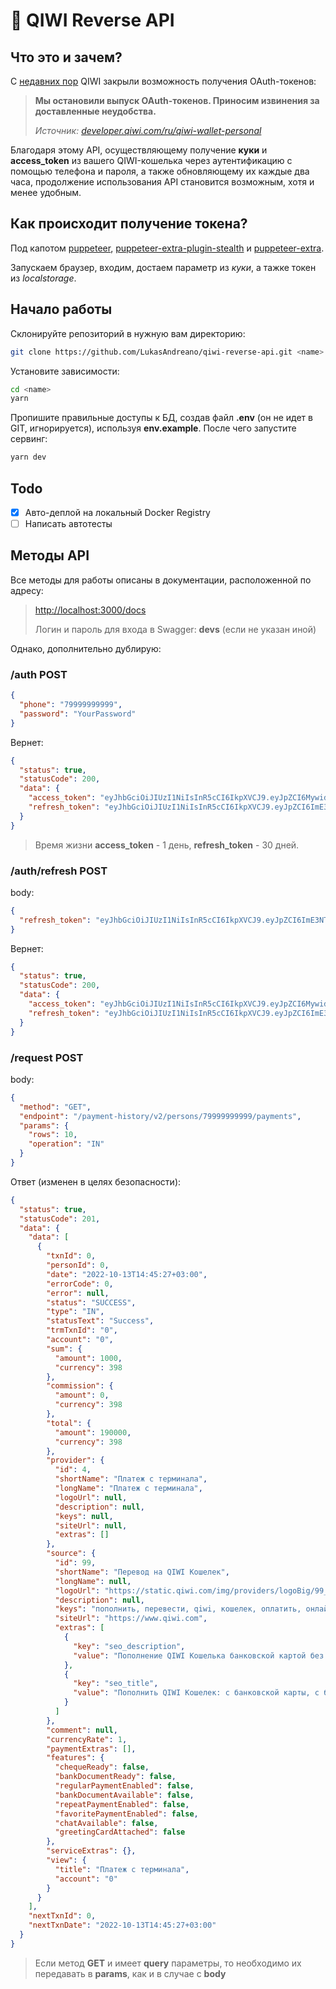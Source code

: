 # 🥝 QIWI Reverse API

## Что это и зачем?

С [недавних пор](https://developer.qiwi.com/ru/qiwi-wallet-personal/#auth_param) QIWI закрыли возможность получения OAuth-токенов:

> **Мы остановили выпуск OAuth-токенов. Приносим извинения за доставленные неудобства.**
>
> _Источник: [developer.qiwi.com/ru/qiwi-wallet-personal](https://developer.qiwi.com/ru/qiwi-wallet-personal/#auth_param)_

Благодаря этому API, осуществляющему получение **куки** и **access_token** из вашего QIWI-кошелька через аутентификацию с помощью телефона и пароля, а также обновляющему их каждые два часа, продолжение использования API становится возможным, хотя и менее удобным.

## Как происходит получение токена?

Под капотом [puppeteer](https://github.com/puppeteer/puppeteer), [puppeteer-extra-plugin-stealth](https://www.npmjs.com/package/puppeteer-extra-plugin-stealth) и [puppeteer-extra](https://www.npmjs.com/package/puppeteer-extra).

Запускаем браузер, входим, достаем параметр из _куки_, а тажке токен из _localstorage_.

## Начало работы

Склонируйте репозиторий в нужную вам директорию:

```bash
git clone https://github.com/LukasAndreano/qiwi-reverse-api.git <name>
```

Установите зависимости:

```bash
cd <name>
yarn
```

Пропишите правильные доступы к БД, создав файл **.env** (он не идет в GIT, игнорируется), используя **env.example**. После чего запустите сервинг:

```bash
yarn dev
```

## Todo

- [x] Авто-деплой на локальный Docker Registry
- [ ] Написать автотесты

## Методы API

Все методы для работы описаны в документации, расположенной по адресу:

> [http://localhost:3000/docs](http://localhost:3000/docs)
>
> Логин и пароль для входа в Swagger: **devs** (если не указан иной)

Однако, дополнительно дублирую:

### /auth POST

```json
{
  "phone": "79999999999",
  "password": "YourPassword"
}
```

Вернет:

```json
{
  "status": true,
  "statusCode": 200,
  "data": {
    "access_token": "eyJhbGciOiJIUzI1NiIsInR5cCI6IkpXVCJ9.eyJpZCI6MywidHlwZSI6ImFjY2Vzc190b2tlbiIsImlhdCI6MTY5OTg4Mjg5OSwiZXhwIjoxNjk5OTY5Mjk5fQ.R0njmshiqkzZWQNObJtRw6RzCfC7DHNsoJiOnoZVHM0",
    "refresh_token": "eyJhbGciOiJIUzI1NiIsInR5cCI6IkpXVCJ9.eyJpZCI6ImE3NTA5YjMxLWVjMDAtNDlhZi1hZDhmLWExMTExNmE2NGE0MCIsInVzZXJfaWQiOjMsInR5cGUiOiJyZWZyZXNoX3Rva2VuIiwiaWF0IjoxNjk5ODgyODk5LCJleHAiOjE3MDI0NzQ4OTl9.rkWCHDWlR-m_-Pqh4F0Grw3HNpTlazTBVimu-sKwdpY"
  }
}
```

> Время жизни **access_token** - 1 день, **refresh_token** - 30 дней.

### /auth/refresh POST

body:

```json
{
  "refresh_token": "eyJhbGciOiJIUzI1NiIsInR5cCI6IkpXVCJ9.eyJpZCI6ImE3NTA5YjMxLWVjMDAtNDlhZi1hZDhmLWExMTExNmE2NGE0MCIsInVzZXJfaWQiOjMsInR5cGUiOiJyZWZyZXNoX3Rva2VuIiwiaWF0IjoxNjk5ODgyODk5LCJleHAiOjE3MDI0NzQ4OTl9.rkWCHDWlR-m_-Pqh4F0Grw3HNpTlazTBVimu-sKwdpY"
}
```

Вернет:

```json
{
  "status": true,
  "statusCode": 200,
  "data": {
    "access_token": "eyJhbGciOiJIUzI1NiIsInR5cCI6IkpXVCJ9.eyJpZCI6MywidHlwZSI6ImFjY2Vzc190b2tlbiIsImlhdCI6MTY5OTg4Mjg5OSwiZXhwIjoxNjk5OTY5Mjk5fQ.R0njmshiqkzZWQNObJtRw6RzCfC7DHNsoJiOnoZVHM0",
    "refresh_token": "eyJhbGciOiJIUzI1NiIsInR5cCI6IkpXVCJ9.eyJpZCI6ImE3NTA5YjMxLWVjMDAtNDlhZi1hZDhmLWExMTExNmE2NGE0MCIsInVzZXJfaWQiOjMsInR5cGUiOiJyZWZyZXNoX3Rva2VuIiwiaWF0IjoxNjk5ODgyODk5LCJleHAiOjE3MDI0NzQ4OTl9.rkWCHDWlR-m_-Pqh4F0Grw3HNpTlazTBVimu-sKwdpY"
  }
}
```

### /request POST

body:

```json
{
  "method": "GET",
  "endpoint": "/payment-history/v2/persons/79999999999/payments",
  "params": {
    "rows": 10,
    "operation": "IN"
  }
}
```

Ответ (изменен в целях безопасности):

```json
{
  "status": true,
  "statusCode": 201,
  "data": {
    "data": [
      {
        "txnId": 0,
        "personId": 0,
        "date": "2022-10-13T14:45:27+03:00",
        "errorCode": 0,
        "error": null,
        "status": "SUCCESS",
        "type": "IN",
        "statusText": "Success",
        "trmTxnId": "0",
        "account": "0",
        "sum": {
          "amount": 1000,
          "currency": 398
        },
        "commission": {
          "amount": 0,
          "currency": 398
        },
        "total": {
          "amount": 190000,
          "currency": 398
        },
        "provider": {
          "id": 4,
          "shortName": "Платеж с терминала",
          "longName": "Платеж с терминала",
          "logoUrl": null,
          "description": null,
          "keys": null,
          "siteUrl": null,
          "extras": []
        },
        "source": {
          "id": 99,
          "shortName": "Перевод на QIWI Кошелек",
          "longName": null,
          "logoUrl": "https://static.qiwi.com/img/providers/logoBig/99_l.png",
          "description": null,
          "keys": "пополнить, перевести, qiwi, кошелек, оплатить, онлайн, оплата, счет, способ, услуга, перевод",
          "siteUrl": "https://www.qiwi.com",
          "extras": [
            {
              "key": "seo_description",
              "value": "Пополнение QIWI Кошелька банковской картой без комиссии от 2000 руб., со счета мобильного телефона или наличными через QIWI Терминалы. Оплачивать услуги стало проще."
            },
            {
              "key": "seo_title",
              "value": "Пополнить QIWI Кошелек: с банковской карты, с баланса телефона, через QIWI Кошелек"
            }
          ]
        },
        "comment": null,
        "currencyRate": 1,
        "paymentExtras": [],
        "features": {
          "chequeReady": false,
          "bankDocumentReady": false,
          "regularPaymentEnabled": false,
          "bankDocumentAvailable": false,
          "repeatPaymentEnabled": false,
          "favoritePaymentEnabled": false,
          "chatAvailable": false,
          "greetingCardAttached": false
        },
        "serviceExtras": {},
        "view": {
          "title": "Платеж с терминала",
          "account": "0"
        }
      }
    ],
    "nextTxnId": 0,
    "nextTxnDate": "2022-10-13T14:45:27+03:00"
  }
}
```

> Если метод **GET** и имеет **query** параметры, то необходимо их передавать в **params**, как и в случае с **body**
